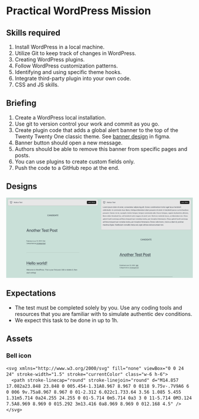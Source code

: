 # Practical WordPress Mission

## Skills required

1. Install WordPress in a local machine.
1. Utilize Git to keep track of changes in WordPress.
1. Creating WordPress plugins.
1. Follow WordPress customization patterns.
1. Identifying and using specific theme hooks.
1. Integrate third-party plugin into your own code.
1. CSS and JS skills.

## Briefing

1. Create a WordPress local installation.
1. Use git to version control your work and commit as you go.
1. Create plugin code that adds a global alert banner to the top of the Twenty Twenty One classic theme. See [banner design](https://www.figma.com/file/pasOUazcXHCSt8YPyz8oBx/Untitled?type=design&node-id=0%3A1&t=yqDtWF6rHuzxpm7m-1) in figma.
1. Banner button should open a new message.
1. Authors should be able to remove this banner from specific pages and posts.
1. You can use plugins to create custom fields only.
1. Push the code to a GitHub repo at the end.

## Designs

<div style="display: flex; max-width: 100%">
    <img src="Closed.png" style="width: 50%; height: auto"/>
    <img src="Open.png" style="width: 50%; height: auto"/>
</div>

## Expectations

- The test must be completed solely by you. Use any coding tools and resources that you are familiar with to simulate authentic dev conditions.
- We expect this task to be done in up to 1h.

## Assets

### Bell icon
```
<svg xmlns="http://www.w3.org/2000/svg" fill="none" viewBox="0 0 24 24" stroke-width="1.5" stroke="currentColor" class="w-6 h-6">
  <path stroke-linecap="round" stroke-linejoin="round" d="M14.857 17.082a23.848 23.848 0 005.454-1.31A8.967 8.967 0 0118 9.75v-.7V9A6 6 0 006 9v.75a8.967 8.967 0 01-2.312 6.022c1.733.64 3.56 1.085 5.455 1.31m5.714 0a24.255 24.255 0 01-5.714 0m5.714 0a3 3 0 11-5.714 0M3.124 7.5A8.969 8.969 0 015.292 3m13.416 0a8.969 8.969 0 012.168 4.5" />
</svg>
```
